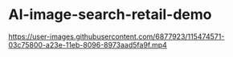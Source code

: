 # AI-image-search-retail-demo

https://user-images.githubusercontent.com/6877923/115474571-03c75800-a23e-11eb-8096-8973aad5fa9f.mp4
